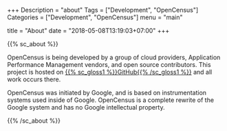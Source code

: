 +++
Description = "about"
Tags = ["Development", "OpenCensus"]
Categories = ["Development", "OpenCensus"]
menu = "main"

title = "About"
date = "2018-05-08T13:19:03+07:00"
+++

{{% sc_about %}}

OpenCensus is being developed by a group of cloud providers, Application Performance Management vendors, and open source contributors. This project is hosted on [{{% sc_gloss1 %}}GitHub{{% /sc_gloss1 %}}](https://github.com/census-instrumentation) and all work occurs there.  
  
OpenCensus was initiated by Google, and is based on instrumentation systems used inside of Google. OpenCensus is a complete rewrite of the Google system and has no Google intellectual property.

{{% /sc_about %}}
